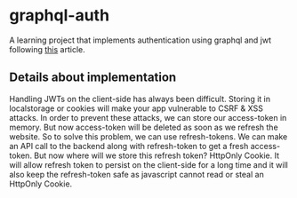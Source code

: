 # graphql-auth

A learning project that implements authentication using graphql and jwt following [this](https://hasura.io/blog/best-practices-of-using-jwt-with-graphql/)
article.

## Details about implementation

Handling JWTs on the client-side has always been difficult. Storing it in localstorage or cookies will make your app vulnerable to CSRF & XSS attacks.
In order to prevent these attacks, we can store our access-token in memory. But now access-token will be deleted as soon as we refresh the website. So to solve this problem,
we can use refresh-tokens. We can make an API call to the backend along with refresh-token to get a fresh access-token. But now where will we store this refresh token? 
HttpOnly Cookie. It will allow refresh token to persist on the client-side for a long time and it will also keep the refresh-token safe as javascript cannot read or steal 
an HttpOnly Cookie. 
